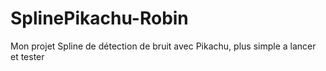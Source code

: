 # SplinePikachu-Robin
Mon projet Spline de détection de bruit avec Pikachu, plus simple a lancer et tester
